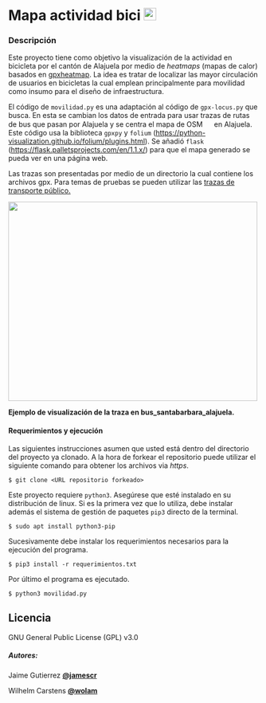 # Mapa actividad bici <img src="https://image.flaticon.com/icons/png/128/3163/3163394.png" width="25" height="25" />

### Descripción     
Este proyecto tiene como objetivo la visualización de la actividad en bicicleta por el cantón de Alajuela por medio de *heatmaps* (mapas de calor) basados en [gpxheatmap](https://github.com/durian/gpxheatmap). La idea es tratar de localizar las mayor circulación de usuarios en bicicletas la cual emplean principalmente para movilidad como insumo para el diseño de infraestructura.

El código de `movilidad.py` es una adaptación al código de `gpx-locus.py` que busca. En esta se cambian los datos de entrada para usar trazas de rutas de bus que pasan por Alajuela y se centra el mapa de OSM <img src="https://www.openstreetmap.org/assets/osm_logo_256-ed028f90468224a272961c380ecee0cfb73b8048b34f4b4b204b7f0d1097875d.png" width="15" height="15" /> en Alajuela.  Este código usa la biblioteca `gpxpy` y `folium` (https://python-visualization.github.io/folium/plugins.html).  Se añadió `flask` (https://flask.palletsprojects.com/en/1.1.x/) para que el mapa generado se pueda ver en una página web. 

Las trazas son presentadas por medio de un directorio la cual contiene los archivos gpx.
Para temas de pruebas se pueden utilizar las [trazas de transporte público.](https://github.com/labexp/trazas-transporte-publico)

<img src="https://raw.githubusercontent.com/wolam/mapa-actividad-bici/master/imagenes-trazas/traza-santabarbar.png" width="500" height="400" />

**Ejemplo de visualización de la traza en bus_santabarbara_alajuela.**

#### Requerimientos y ejecución
Las siguientes instrucciones asumen que usted está dentro del directorio del proyecto ya clonado. A la hora de forkear el repositorio puede utilizar el siguiente comando para obtener los archivos via *https*.
```
$ git clone <URL repositorio forkeado>
```
Este proyecto requiere `python3`. Asegúrese que esté instalado en su distribución de linux. 
Si es la primera vez que lo utiliza, debe instalar además el sistema de gestión de paquetes `pip3` directo de la terminal.
```
$ sudo apt install python3-pip
```
Sucesivamente debe instalar los requerimientos necesarios para la ejecución del programa.
```
$ pip3 install -r requerimientos.txt
```
Por último el programa es ejecutado.
```
$ python3 movilidad.py
```

Licencia
---
GNU General Public License (GPL) v3.0

##### Autores:
Jaime Gutierrez [**@jamescr**](https://github.com/jamescr)

Wilhelm Carstens [**@wolam**](https://github.com/Wolam)
